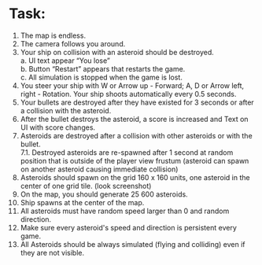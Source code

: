 # Task:

1. The map is endless.
2. The camera follows you around.
3. Your ship on collision with an asteroid should be destroyed.  
a. UI text appear “You lose”  
b. Button “Restart” appears that restarts the game.  
c. All simulation is stopped when the game is lost.
4. You steer your ship with W or Arrow up - Forward; A, D or Arrow left, right - Rotation. Your
ship shoots automatically every 0.5 seconds.
5. Your bullets are destroyed after they have existed for 3 seconds or after a collision with the
asteroid.
6. After the bullet destroys the asteroid, a score is increased and Text on UI with score changes.
7. Asteroids are destroyed after a collision with other asteroids or with the bullet.  
7.1. Destroyed asteroids are re-spawned after 1 second at random position that is
outside of the player view frustum (asteroid can spawn on another asteroid causing immediate
collision)
8. Asteroids should spawn on the grid 160 x 160 units, one asteroid in the center of one grid tile.
(look screenshot)
9. On the map, you should generate 25 600 asteroids.
10. Ship spawns at the center of the map.
11. All asteroids must have random speed larger than 0 and random direction.
12. Make sure every asteroid's speed and direction is persistent every game.
13. All Asteroids should be always simulated (flying and colliding) even if they are not visible.

